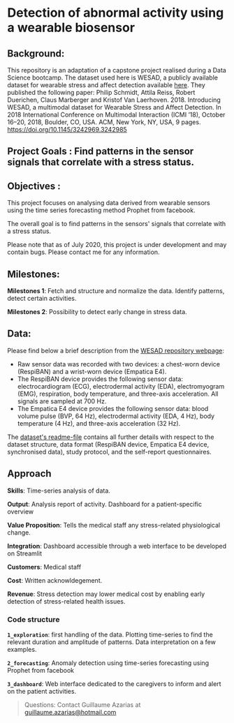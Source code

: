 # Detection of abnormal activity using a wearable biosensor

## Background:

This repository is an adaptation of a capstone project realised during a Data Science bootcamp. The dataset used here is WESAD, a publicly available dataset for wearable stress and affect detection available [here](https://archive.ics.uci.edu/ml/datasets/WESAD+%28Wearable+Stress+and+Affect+Detection%29). They published the following paper:
Philip Schmidt, Attila Reiss, Robert Duerichen, Claus Marberger and Kristof Van Laerhoven. 2018. Introducing WESAD, a multimodal dataset for Wearable Stress and Affect Detection. In 2018 International Conference on Multimodal Interaction (ICMI ’18), October 16–20, 2018, Boulder, CO, USA. ACM, New York, NY, USA, 9 pages. https://doi.org/10.1145/3242969.3242985

## Project Goals : Find patterns in the sensor signals that correlate with a stress status.

## Objectives :

This project focuses on analysing data derived from wearable sensors using the time series forecasting method Prophet from facebook.

The overall goal is to find patterns in the sensors' signals that correlate with a stress status.

Please note that as of July 2020, this project is under development and may contain bugs. Please contact me for any information.

## Milestones:
**Milestones 1**: Fetch and structure and normalize the data. Identify patterns, detect certain activities.

**Milestones 2**: Possibility to detect early change in stress data.

## Data:

Please find below a brief description from the [WESAD repository webpage](https://archive.ics.uci.edu/ml/datasets/WESAD+%28Wearable+Stress+and+Affect+Detection%29):

* Raw sensor data was recorded with two devices: a chest-worn device (RespiBAN) and a wrist-worn device (Empatica E4).
* The RespiBAN device provides the following sensor data: electrocardiogram (ECG), electrodermal activity (EDA), electromyogram (EMG), respiration, body temperature, and three-axis acceleration. All signals are sampled at 700 Hz.
* The Empatica E4 device provides the following sensor data: blood volume pulse (BVP, 64 Hz), electrodermal activity (EDA, 4 Hz), body temperature (4 Hz), and three-axis acceleration (32 Hz).

The [dataset's readme-file](wesad_readme.pdf) contains all further details with respect to the dataset structure, data format (RespiBAN device, Empatica E4 device, synchronised data), study protocol, and the self-report questionnaires.

## Approach
**Skills**: Time-series analysis of data.

**Output**: Analysis report of activity. Dashboard for a patient-specific overview

**Value Proposition**: Tells the medical staff any stress-related physiological change.

**Integration**: Dashboard accessible through a web interface to be developed on Streamlit

**Customers**: Medical staff

**Cost**: Written acknowldegement.

**Revenue**: Stress detection may lower medical cost by enabling early detection of stress-related health issues. 

### Code structure

**`1_exploration`**: first handling of the data. Plotting time-series to find the relevant duration and amplitude of patterns. Data interpretation on a few examples.

**`2_forecasting`**: Anomaly detection using time-series forecasting using Prophet from facebook

**`3_dashboard`**:  Web interface dedicated to the caregivers to inform and alert on the patient activities.

> Questions:
> Contact Guillaume Azarias at guillaume.azarias@hotmail.com
